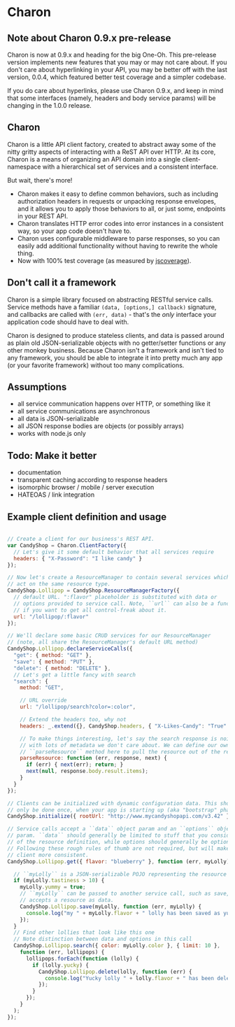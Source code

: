 Charon
======

Note about Charon 0.9.x pre-release
--------------------------------------------------

Charon is now at 0.9.x and heading for the big One-Oh. This pre-release version
implements new features that you may or may not care about. If you don't care
about hyperlinking in your API, you may be better off with the last version,
0.0.4, which featured better test coverage and a simpler codebase.

If you do care about hyperlinks, please use Charon 0.9.x, and keep in mind that
some interfaces (namely, headers and body service params) will be changing in
the 1.0.0 release.

Charon
-------

Charon is a little API client factory, created to abstract away some of the
nitty gritty aspects of interacting with a ReST API over HTTP. At its core,
Charon is a means of organizing an API domain into a single client-namespace
with a hierarchical set of services and a consistent interface.

But wait, there's more!

* Charon makes it easy to define common behaviors, such as including
authorization headers in requests or unpacking response envelopes, and it
allows you to apply those behaviors to all, or just some, endpoints in your
REST API.
* Charon translates HTTP error codes into error instances in a consistent way,
so your app code doesn't have to.
* Charon uses configurable middleware to parse responses, so you can easily add
additional functionality without having to rewrite the whole thing.
* Now with 100% test coverage (as measured by [jscoverage](https://npmjs.org/package/jscoverage)).

Don't call it a framework
-----------------------------

Charon is a simple library focused on abstracting RESTful service calls.
Service methods have a familiar ``(data, [options,] callback)`` signature, and
callbacks are called with ``(err, data)`` - that's the _only_ interface your
application code should have to deal with. 

Charon is designed to produce stateless clients, and data is passed around as
plain old JSON-serializable objects with no getter/setter functions or any
other monkey business. Because Charon isn't a framework and isn't tied to any
framework, you should be able to integrate it into pretty much any app (or
your favorite framework) without too many complications.

Assumptions
-----------

* all service communication happens over HTTP, or something like it
* all service communications are asynchronous
* all data is JSON-serializable
* all JSON response bodies are objects (or possibly arrays)
* works with node.js only

Todo: Make it better
--------------------

* documentation
* transparent caching according to response headers
* isomorphic browser / mobile / server execution
* HATEOAS / link integration

Example client definition and usage
----------------------------------------------------

```javascript

// Create a client for our business's REST API.
var CandyShop = Charon.ClientFactory({
  // Let's give it some default behavior that all services require
  headers: { "X-Password": "I like candy" }
});

// Now let's create a ResourceManager to contain several services which
// act on the same resource type.
CandyShop.Lollipop = CandyShop.ResourceManagerFactory({
  // default URL. ":flavor" placeholder is substituted with data or
  // options provided to service call. Note, ``url`` can also be a function
  // if you want to get all control-freak about it.
  url: "/lollipop/:flavor"
});

// We'll declare some basic CRUD services for our ResourceManager
// (note, all share the ResourceManager's default URL method)
CandyShop.Lollipop.declareServiceCalls({
  "get": { method: "GET" },
  "save": { method: "PUT" },
  "delete": { method: "DELETE" },
  // Let's get a little fancy with search
  "search": {
    method: "GET",

    // URL override
    url: "/lollipop/search?color=:color",

    // Extend the headers too, why not
    headers: _.extend({}, CandyShop.headers, { "X-Likes-Candy": "True" }),

    // To make things interesting, let's say the search response is noisy,
    // with lots of metadata we don't care about. We can define our own
    // ``parseResource`` method here to pull the resource out of the response.
    parseResource: function (err, response, next) {
      if (err) { next(err); return; }
      next(null, response.body.result.items);
    }
  }
});

// Clients can be initialized with dynamic configuration data. This should
// only be done once, when your app is starting up (aka "bootstrap" phase).
CandyShop.initialize({ rootUrl: "http://www.mycandyshopapi.com/v3.42" });

// Service calls accept a ``data`` object param and an ``options`` object
// param. ``data`` should generally be limited to stuff that you consider part
// of the resource definition, while options should generally be optional.
// Following these rough rules of thumb are not required, but will make your
// client more consistent.
CandyShop.Lollipop.get({ flavor: "blueberry" }, function (err, myLolly) {

  // ``myLolly`` is a JSON-serializable POJO representing the resource
  if (myLolly.tastiness > 10) {
    myLolly.yummy = true;
    // ``myLolly`` can be passed to another service call, such as save, which
    // accepts a resource as data.
    CandyShop.Lollipop.save(myLolly, function (err, myLolly) {
      console.log("my " + myLolly.flavor + " lolly has been saved as yummy");
    });
  }
  // Find other lollies that look like this one
  // Note distinction between data and options in this call
  CandyShop.Lollipop.search({ color: myLolly.color }, { limit: 10 },
    function (err, lollipops) {
      lollipops.forEach(function (lolly) {
        if (lolly.yucky) {
          CandyShop.Lollipop.delete(lolly, function (err) {
            console.log("Yucky lolly " + lolly.flavor + " has been deleted");
          });
        }
      });
    }
  );
});
```
